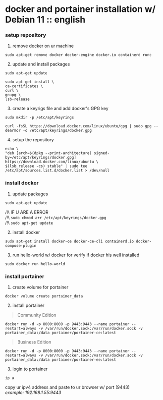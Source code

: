 <h1>docker and portainer installation w/ Debian 11 :: english</h1>

### setup repository

1. remove docker on ur machine

  `
  sudo apt-get remove docker docker-engine docker.io containerd runc
  `

2. update and install packages

  `
  sudo apt-get update
  `
  
  ```
  sudo apt-get install \
  ca-certificates \
  curl \
  gnupg \
  lsb-release
  ```
  
3. create a keyrigs file and add docker's GPG key

  `sudo mkdir -p /etc/apt/keyrings`
  
  `curl -fsSL https://download.docker.com/linux/ubuntu/gpg | sudo gpg --dearmor -o /etc/apt/keyrings/docker.gpg`
  
4. setup the repository

  ```
  echo \
  "deb [arch=$(dpkg --print-architecture) signed-by=/etc/apt/keyrings/docker.gpg] https://download.docker.com/linux/ubuntu \
  $(lsb_release -cs) stable" | sudo tee /etc/apt/sources.list.d/docker.list > /dev/null
  ```
  
### install docker

1. update packages 
  
  `
  sudo apt-get update
  `
  
  /!\ IF U ARE A ERROR <br>
  /!\ `
  sudo chmod a+r /etc/apt/keyrings/docker.gpg
  `
  <br>
  /!\ `
  sudo apt-get update
  `
  
2. install docker

  `
  sudo apt-get install docker-ce docker-ce-cli containerd.io docker-compose-plugin
  `
  
3. run hello-world w/ docker for verify if docker his well installed

  `
  sudo docker run hello-world
  `
  
### install portainer

1. create volume for portainer

  `
  docker volume create portainer_data
  `
  
2. install portainer

> Community Edition

  `
  docker run -d -p 8000:8000 -p 9443:9443 --name portainer --restart=always -v /var/run/docker.sock:/var/run/docker.sock -v portainer_data:/data portainer/portainer-ce:latest
  `
  
> Business Edition

  `
  docker run -d -p 8000:8000 -p 9443:9443 --name portainer --restart=always -v /var/run/docker.sock:/var/run/docker.sock -v portainer_data:/data portainer/portainer-ee:latest
  `
  
 3. login to portainer
 
 `
 ip a
 `
 
 copy ur ipv4 address and paste to ur browser w/ port (9443)<br>
 <i>example: 192.168.1.55:9443</i>
